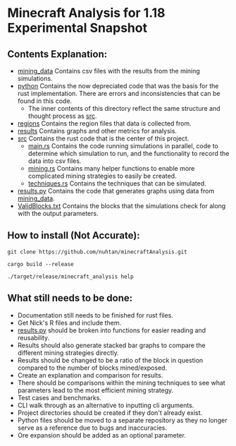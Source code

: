 # Minecraft Analysis for 1.18 Experimental Snapshot

## Contents Explanation:
- [mining_data](mining_data/) Contains csv files with the results from the mining simulations.
- [python](python/) Contains the now depreciated code that was the basis for the rust implementation. There are errors and inconsistencies that can be found in this code.
    - The inner contents of this directory reflect the same structure and thought process as [src](src/).
- [regions](regions/) Contains the region files that data is collected from.
- [results](results/) Contains graphs and other metrics for analysis.
- [src](src/) Contains the rust code that is the center of this project.
    - [main.rs](src/main.rs) Contains the code running simulations in parallel, code to determine which simulation to run, and the functionality to record the data into csv files.
    - [mining.rs](src/mining.rs) Contains many helper functions to enable more complicated mining strategies to easily be created.
    - [techniques.rs](src/techniques.rs) Contains the techniques that can be simulated.
- [results.py](results.py) Contains the code that generates graphs using data from [mining_data](mining_data/).
- [ValidBlocks.txt](ValidBlocks.txt) Contains the blocks that the simulations check for along with the output parameters.

## How to install (Not Accurate):
```
git clone https://github.com/nuhtan/minecraftAnalysis.git
```
```
cargo build --release
```
```
./target/release/minecraft_analysis help
```

## What still needs to be done:
- Documentation still needs to be finished for rust files.
- Get Nick's R files and include them.
- [results.py](results.py) should be broken into functions for easier reading and reusability.
- Results should also generate stacked bar graphs to compare the different mining strategies directly.
- Results should be changed to be a ratio of the block in question compared to the number of blocks mined/exposed.
- Create an explanation and comparison for results.
- There should be comparisons within the mining techniques to see what parameters lead to the most efficient mining strategy.
- Test cases and benchmarks.
- CLI walk through as an alternative to inputting cli arguments.
- Project directories should be created if they don't already exist.
- Python files should be moved to a separate repository as they no longer serve as a reference due to bugs and inaccuracies.
- Ore expansion should be added as an optional parameter.